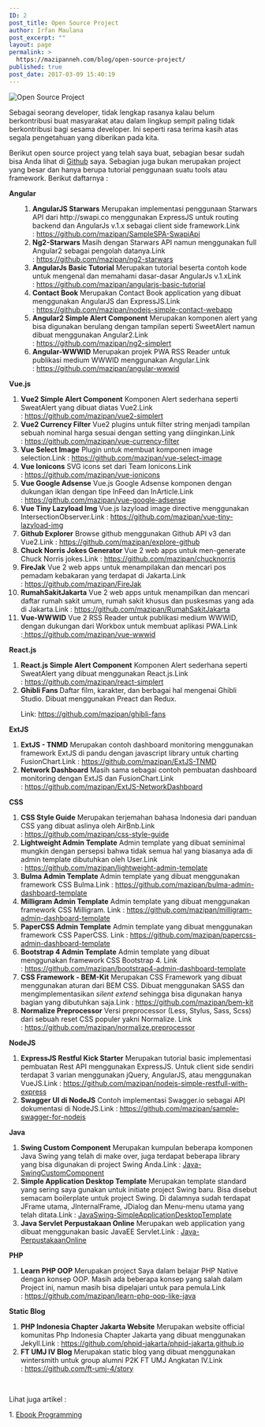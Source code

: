 ```yaml
---
ID: 2
post_title: Open Source Project
author: Irfan Maulana
post_excerpt: ""
layout: page
permalink: >
  https://mazipanneh.com/blog/open-source-project/
published: true
post_date: 2017-03-09 15:40:19
---
```

<img src="http://itamchannel.com/wp-content/uploads/2014/12/opensource.jpg" alt="Open Source Project" />

Sebagai seorang developer, tidak lengkap rasanya kalau belum berkontribusi buat masyarakat atau dalam lingkup sempit paling tidak berkontribusi bagi sesama developer. Ini seperti rasa terima kasih atas segala pengetahuan yang diberikan pada kita.

Berikut open source project yang telah saya buat, sebagian besar sudah bisa Anda lihat di <a href="https://github.com/mazipan/project-catalog">Github</a> saya. Sebagian juga bukan merupakan project yang besar dan hanya berupa tutorial penggunaan suatu tools atau framework. Berikut daftarnya :

<b>Angular</b>

<ol>
    <li style="list-style-type: none">
<ol>
    <li><b>AngularJS Starwars</b>
Merupakan implementasi penggunaan Starwars API dari http://swapi.co menggunakan ExpressJS untuk routing backend dan AngularJs v.1.x sebagai client side framework.Link : <a href="https://github.com/mazipan/SampleSPA-SwapiApi">https://github.com/mazipan/SampleSPA-SwapiApi</a></li>
    <li><b>Ng2-Starwars</b>
Masih dengan Starwars API namun menggunakan full Angular2 sebagai pengolah datanya.Link : <a href="https://github.com/mazipan/ng2-starwars">https://github.com/mazipan/ng2-starwars</a></li>
    <li><b>AngularJs Basic Tutorial</b>
Merupakan tutorial beserta contoh kode untuk mengenal dan memahami dasar-dasar AngularJs v.1.xLink : <a href="https://github.com/mazipan/angularjs-basic-tutorial">https://github.com/mazipan/angularjs-basic-tutorial</a></li>
    <li><b>Contact Book</b>
Merupakan Contact Book application yang dibuat menggunakan AngularJS dan ExpressJS.Link : <a href="https://github.com/mazipan/nodejs-simple-contact-webapp">https://github.com/mazipan/nodejs-simple-contact-webapp</a></li>
    <li><b>Angular2 Simple Alert Component</b>
Merupakan komponen alert yang bisa digunakan berulang dengan tampilan seperti SweetAlert namun dibuat menggunakan Angular2.Link : <a href="https://github.com/mazipan/ng2-simplert">https://github.com/mazipan/ng2-simplert</a></li>
    <li><b>Angular-WWWID</b>
Merupakan projek PWA RSS Reader untuk publikasi medium WWWID menggunakan Angular.Link : <a href="https://github.com/mazipan/angular-wwwid">https://github.com/mazipan/angular-wwwid</a></li>
</ol>
</li>
</ol>

<b>Vue.js</b>

<ol>
    <li><b>Vue2 Simple Alert Component</b>
Komponen Alert sederhana seperti SweatAlert yang dibuat diatas Vue2.Link : <a href="https://github.com/mazipan/vue2-simplert">https://github.com/mazipan/vue2-simplert</a></li>
    <li><b>Vue2 Currency Filter</b>
Vue2 plugins untuk filter string menjadi tampilan sebuah nominal harga sesuai dengan setting yang diinginkan.Link : <a href="https://github.com/mazipan/vue-currency-filter">https://github.com/mazipan/vue-currency-filter</a></li>
    <li><b>Vue Select Image</b>
Plugin untuk membuat komponen image selection.Link : <a href="https://github.com/mazipan/vue-select-image">https://github.com/mazipan/vue-select-image</a></li>
    <li><b>Vue Ionicons</b>
SVG icons set dari Team Ionicons.Link : <a href="https://github.com/mazipan/vue-ionicons">https://github.com/mazipan/vue-ionicons</a></li>
    <li><b>Vue Google Adsense</b>
Vue.js Google Adsense komponen dengan dukungan iklan dengan tipe InFeed dan InArticle.Link : <a href="https://github.com/mazipan/vue-google-adsense">https://github.com/mazipan/vue-google-adsense</a></li>
    <li><b>Vue Tiny Lazyload Img</b>
Vue.js lazyload image directive menggunakan IntersectionObserver.Link : <a href="https://github.com/mazipan/vue-tiny-lazyload-img">https://github.com/mazipan/vue-tiny-lazyload-img</a></li>
    <li><b>Github Explorer</b>
Browse github menggunakan Github API v3 dan Vue2.Link : <a href="https://github.com/mazipan/explore-github">https://github.com/mazipan/explore-github</a></li>
    <li><b>Chuck Norris Jokes Generator</b>
Vue 2 web apps untuk men-generate Chuck Norris jokes.Link : <a href="https://github.com/mazipan/chucknorris">https://github.com/mazipan/chucknorris</a></li>
    <li><b>FireJak</b>
Vue 2 web apps untuk menampilakan dan mencari pos pemadam kebakaran yang terdapat di Jakarta.Link : <a href="https://github.com/mazipan/FireJak">https://github.com/mazipan/FireJak</a></li>
    <li><b>RumahSakitJakarta</b>
Vue 2 web apps untuk menampilkan dan mencari daftar rumah sakit umum, rumah sakit khusus dan puskesmas yang ada di Jakarta.Link : <a href="https://github.com/mazipan/RumahSakitJakarta">https://github.com/mazipan/RumahSakitJakarta</a></li>
    <li><b>Vue-WWWID</b>
Vue 2 RSS Reader untuk publikasi medium WWWID, dengan dukungan dari Workbox untuk membuat aplikasi PWA.Link :<a href="https://github.com/mazipan/vue-wwwid"> https://github.com/mazipan/vue-wwwid</a></li>
</ol>

<b>React.js</b>

<ol>
    <li><b>React.js Simple Alert Component</b>
Komponen Alert sederhana seperti SweatAlert yang dibuat menggunakan React.js.Link : <a href="https://github.com/mazipan/react-simplert">https://github.com/mazipan/react-simplert</a></li>
    <li><strong>Ghibli Fans
</strong>Daftar film, karakter, dan berbagai hal mengenai Ghibli Studio. Dibuat menggunakan Preact dan Redux.<strong>

</strong>Link: <a href="https://github.com/mazipan/ghibli-fans">https://github.com/mazipan/ghibli-fans</a></li>
</ol>

<b>ExtJS</b>

<ol>
    <li><b>ExtJS - TNMD</b>
Merupakan contoh dashboard monitoring menggunakan framework ExtJS di pandu dengan javascript library untuk charting FusionChart.Link : <a href="https://github.com/mazipan/ExtJS-TNMD">https://github.com/mazipan/ExtJS-TNMD</a></li>
    <li><b>Network Dashboard</b>
Masih sama sebagai contoh pembuatan dashboard monitoring dengan ExtJS dan FusionChart.Link : <a href="https://github.com/mazipan/ExtJS-NetworkDashboard">https://github.com/mazipan/ExtJS-NetworkDashboard</a></li>
</ol>

<b>CSS</b>

<ol>
    <li><b>CSS Style Guide</b>
Merupakan terjemahan bahasa Indonesia dari panduan CSS yang dibuat aslinya oleh AirBnb.Link : <a href="https://github.com/mazipan/css-style-guide">https://github.com/mazipan/css-style-guide</a></li>
    <li><b>Lightweight Admin Template</b>
Admin template yang dibuat seminimal mungkin dengan persepsi bahwa tidak semua hal yang biasanya ada di admin template dibutuhkan oleh User.Link : <a href="https://github.com/mazipan/lightweight-admin-template">https://github.com/mazipan/lightweight-admin-template</a></li>
    <li><b>Bulma Admin Template</b>
Admin template yang dibuat menggunakan framework CSS Bulma.Link : <a href="https://github.com/mazipan/bulma-admin-dashboard-template">https://github.com/mazipan/bulma-admin-dashboard-template</a></li>
    <li><b>Milligram Admin Template</b>
Admin template yang dibuat menggunakan framework CSS Milligram.
Link : <a href="https://github.com/mazipan/milligram-admin-dashboard-template">https://github.com/mazipan/milligram-admin-dashboard-template</a></li>
    <li><b>PaperCSS Admin Template</b>
Admin template yang dibuat menggunakan framework CSS PaperCSS.
Link : <a href="https://github.com/mazipan/papercss-admin-dashboard-template">https://github.com/mazipan/papercss-admin-dashboard-template</a></li>
    <li><b>Bootstrap 4 Admin Template</b>
Admin template yang dibuat menggunakan framework CSS Bootstrap 4.
Link : <a href="https://github.com/mazipan/bootstrap4-admin-dashboard-template">https://github.com/mazipan/bootstrap4-admin-dashboard-template</a></li>
    <li><b>CSS Framework - BEM-Kit</b>
Merupakan CSS Framework yang dibuat menggunakan aturan dari BEM CSS. Dibuat menggunakan SASS dan mengimplementasikan <i>silent extend</i> sehingga bisa digunakan hanya bagian yang dibutuhkan saja.Link : <a href="https://github.com/mazipan/bem-kit">https://github.com/mazipan/bem-kit</a></li>
    <li><b>Normalize Preprocessor</b>
Versi preprocessor (Less, Stylus, Sass, Scss) dari sebuah reset CSS populer yakni Normalize.
Link : <a href="https://github.com/mazipan/normalize.preprocessor">https://github.com/mazipan/normalize.preprocessor</a></li>
</ol>

<b>NodeJS</b>

<ol>
    <li><b>ExpressJS Restful Kick Starter</b>
Merupakan tutorial basic implementasi pembuatan Rest API menggunakan ExpressJS. Untuk client side sendiri terdapat 3 varian menggunakan jQuery, AngularJS, atau menggunakan VueJS.Link : <a href="https://github.com/mazipan/nodejs-simple-restfull-with-express">https://github.com/mazipan/nodejs-simple-restfull-with-express</a></li>
    <li><b>Swagger UI di NodeJS</b>
Contoh implementasi Swagger.io sebagai API dokumentasi di NodeJS.Link : <a href="https://github.com/mazipan/sample-swagger-for-nodejs">https://github.com/mazipan/sample-swagger-for-nodejs</a></li>
</ol>

<b>Java</b>

<ol>
    <li><b>Swing Custom Component</b>
Merupakan kumpulan beberapa komponen Java Swing yang telah di make over, juga terdapat beberapa library yang bisa digunakan di project Swing Anda.Link : <a href="https://github.com/mazipan/Java-SwingCustomComponent">Java-SwingCustomComponent</a></li>
    <li><b>Simple Application Desktop Template</b>
Merupakan template standard yang sering saya gunakan untuk initiate project Swing baru. Bisa disebut semacam boilerplate untuk project Swing. Di dalamnya sudah terdapat JFrame utama, JInternalFrame, JDialog dan Menu-menu utama yang telah ditata.Link : <a href="https://github.com/mazipan/JavaSwing-SimpleApplicationDesktopTemplate">JavaSwing-SimpleApplicationDesktopTemplate</a></li>
    <li><b>Java Servlet Perpustakaan Online</b>
Merupakan web application yang dibuat menggunakan basic JavaEE Servlet.Link : <a href="https://github.com/mazipan/Java-PerpustakaanOnline">Java-PerpustakaanOnline</a></li>
</ol>

<b>PHP</b>

<ol>
    <li><b>Learn PHP OOP</b>
Merupakan project Saya dalam belajar PHP Native dengan konsep OOP. Masih ada beberapa konsep yang salah dalam Project ini, namun masih bisa dipelajari untuk para pemula.Link : <a href="https://github.com/mazipan/learn-php-oop-like-java">https://github.com/mazipan/learn-php-oop-like-java</a></li>
</ol>

<b>Static Blog</b>

<ol>
    <li><b>PHP Indonesia Chapter Jakarta Website</b>
Merupakan website official komunitas Php Indonesia Chapter Jakarta yang dibuat menggunakan Jekyll.Link : <a href="https://github.com/phpid-jakarta/phpid-jakarta.github.io">https://github.com/phpid-jakarta/phpid-jakarta.github.io</a></li>
    <li><b>FT UMJ IV Blog</b>
Merupakan static blog yang dibuat menggunakan wintersmith untuk group alumni P2K FT UMJ Angkatan IV.Link : <a href="https://github.com/ft-umj-4/story">https://github.com/ft-umj-4/story</a></li>
</ol>

&nbsp;

Lihat juga artikel :

1. <a href="http://bit.ly/ebook-irfan">Ebook Programming</a>